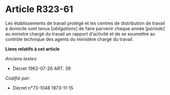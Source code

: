 # Article R323-61

Les établissements de travail protégé et les centres de distribution de travail à domicile sont tenus [*obligations*] de
faire parvenir chaque année [*période*] au ministre chargé du travail un rapport d'activité et de se soumettre au contrôle
technique des agents du ministère chargé du travail.

**Liens relatifs à cet article**

_Anciens textes_:

  - Décret  1962-07-26 ART. 39

_Codifié par_:

  - Décret n°73-1048 1973-11-15

